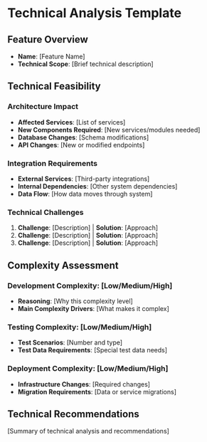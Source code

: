 # Technical Analysis Template

## Feature Overview
- **Name**: [Feature Name]
- **Technical Scope**: [Brief technical description]

## Technical Feasibility

### Architecture Impact
- **Affected Services**: [List of services]
- **New Components Required**: [New services/modules needed]
- **Database Changes**: [Schema modifications]
- **API Changes**: [New or modified endpoints]

### Integration Requirements
- **External Services**: [Third-party integrations]
- **Internal Dependencies**: [Other system dependencies]
- **Data Flow**: [How data moves through system]

### Technical Challenges
1. **Challenge**: [Description] | **Solution**: [Approach]
2. **Challenge**: [Description] | **Solution**: [Approach]
3. **Challenge**: [Description] | **Solution**: [Approach]

## Complexity Assessment

### Development Complexity: [Low/Medium/High]
- **Reasoning**: [Why this complexity level]
- **Main Complexity Drivers**: [What makes it complex]

### Testing Complexity: [Low/Medium/High]
- **Test Scenarios**: [Number and type]
- **Test Data Requirements**: [Special test data needs]

### Deployment Complexity: [Low/Medium/High]
- **Infrastructure Changes**: [Required changes]
- **Migration Requirements**: [Data or service migrations]

## Technical Recommendations
[Summary of technical analysis and recommendations]